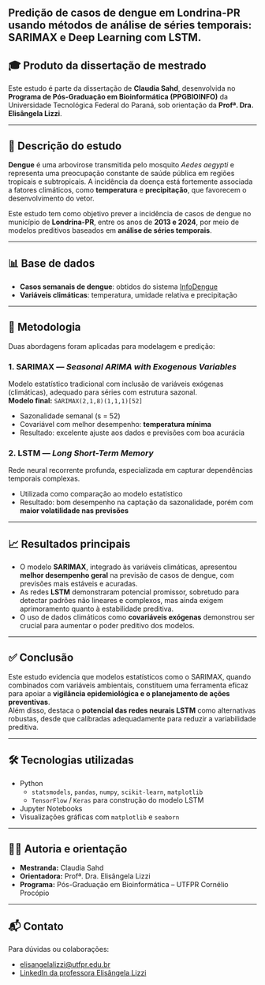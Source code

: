 ## Predição de casos de dengue em Londrina-PR usando métodos de análise de séries temporais: SARIMAX e Deep Learning com LSTM.
## 🎓 Produto da dissertação de mestrado

Este estudo é parte da dissertação de **Claudia Sahd**, desenvolvida no **Programa de Pós-Graduação em Bioinformática (PPGBIOINFO)** da Universidade Tecnológica Federal do Paraná, sob orientação da **Profª. Dra. Elisângela Lizzi**.

---

## 🧾 Descrição do estudo

**Dengue** é uma arbovirose transmitida pelo mosquito *Aedes aegypti* e representa uma preocupação constante de saúde pública em regiões tropicais e subtropicais. A incidência da doença está fortemente associada a fatores climáticos, como **temperatura** e **precipitação**, que favorecem o desenvolvimento do vetor.

Este estudo tem como objetivo prever a incidência de casos de dengue no município de **Londrina-PR**, entre os anos de **2013 e 2024**, por meio de modelos preditivos baseados em **análise de séries temporais**.

---

## 📊 Base de dados

- **Casos semanais de dengue**: obtidos do sistema [InfoDengue](https://info.dengue.mat.br/)
- **Variáveis climáticas**: temperatura, umidade relativa e precipitação

---

## 🧠 Metodologia

Duas abordagens foram aplicadas para modelagem e predição:

### 1. SARIMAX — *Seasonal ARIMA with Exogenous Variables*
Modelo estatístico tradicional com inclusão de variáveis exógenas (climáticas), adequado para séries com estrutura sazonal.  
**Modelo final:** `SARIMAX(2,1,8)(1,1,1)[52]`  
- Sazonalidade semanal (s = 52)
- Covariável com melhor desempenho: **temperatura mínima**
- Resultado: excelente ajuste aos dados e previsões com boa acurácia

### 2. LSTM — *Long Short-Term Memory*
Rede neural recorrente profunda, especializada em capturar dependências temporais complexas.  
- Utilizada como comparação ao modelo estatístico
- Resultado: bom desempenho na captação da sazonalidade, porém com **maior volatilidade nas previsões**

---

## 📈 Resultados principais

- O modelo **SARIMAX**, integrado às variáveis climáticas, apresentou **melhor desempenho geral** na previsão de casos de dengue, com previsões mais estáveis e acuradas.
- As redes **LSTM** demonstraram potencial promissor, sobretudo para detectar padrões não lineares e complexos, mas ainda exigem aprimoramento quanto à estabilidade preditiva.
- O uso de dados climáticos como **covariáveis exógenas** demonstrou ser crucial para aumentar o poder preditivo dos modelos.

---

## ✅ Conclusão

Este estudo evidencia que modelos estatísticos como o SARIMAX, quando combinados com variáveis ambientais, constituem uma ferramenta eficaz para apoiar a **vigilância epidemiológica e o planejamento de ações preventivas**.  
Além disso, destaca o **potencial das redes neurais LSTM** como alternativas robustas, desde que calibradas adequadamente para reduzir a variabilidade preditiva.

---

## 🛠️ Tecnologias utilizadas

- Python
  - `statsmodels`, `pandas`, `numpy`, `scikit-learn`, `matplotlib`
  - `TensorFlow` / `Keras` para construção do modelo LSTM
- Jupyter Notebooks
- Visualizações gráficas com `matplotlib` e `seaborn`

---

## 👩‍🏫 Autoria e orientação

- **Mestranda:** Claudia Sahd  
- **Orientadora:** Profª. Dra. Elisângela Lizzi  
- **Programa:** Pós-Graduação em Bioinformática – UTFPR Cornélio Procópio  

---

## 📬 Contato

Para dúvidas ou colaborações:

- elisangelalizzi@utfpr.edu.br  
- [LinkedIn da professora Elisângela Lizzi](https://www.linkedin.com/in/elisangelalizzi)

